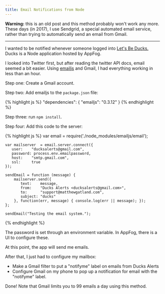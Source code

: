 ```yaml
---
title: Email Notifications from Node
---
```


**Warning:** this is an old post and this method probably won't work any more. These days (in 2017), I use Sendgrid, a special automated email service, rather than trying to automatically send an email from Gmail.

------

I wanted to be notified whenever someone logged into [Let's Be Ducks.](www.matthewgatland.com/games/ducks/) Ducks is a Node application hosted by AppFog.

I looked into Twitter first, but after reading the twitter API docs, email seemed a bit easier. Using [emailjs](https://github.com/eleith/emailjs) and Gmail, I had everything working in less than an hour.

Step one: Create a Gmail account.

Step two: Add emailjs to the `package.json` file:

{% highlight js %}
    "dependencies": {
      "emailjs": "0.3.12"
    }
{% endhighlight %}

Step three: run `npm install`.

Step four: Add this code to the server:

{% highlight js %}
    var email = require('./node_modules/emailjs/email');

    var mailserver  = email.server.connect({
       user:    "ducksalerts@gmail.com", 
       password: process.env.emailpassword, 
       host:    "smtp.gmail.com", 
       ssl:     true
    });

    sendEmail = function (message) {
        mailserver.send({
           text:    message, 
           from:    "Ducks Alerts <ducksalerts@gmail.com>", 
           to:      "support@matthewgatland.com",
           subject: "ducks"
        }, function(err, message) { console.log(err || message); });  
    };

    sendEmail("Testing the email system.");
{% endhighlight %}

The password is set through an environment variable. In AppFog, there is a UI to configure these.

At this point, the app will send me emails.

After that, I just had to configure my mailbox:

* Make a Gmail filter to put a "notifyme" label on emails from Ducks Alerts
* Configure Gmail on my phone to pop up a notification for email with the "notifyme" label.

Done! Note that Gmail limits you to 99 emails a day using this method.
